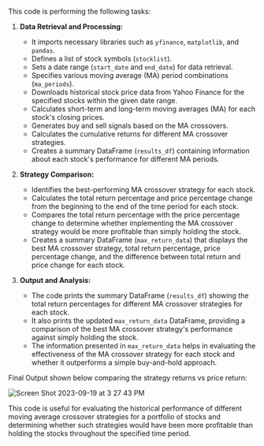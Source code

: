This code is performing the following tasks:

1. **Data Retrieval and Processing:**
   - It imports necessary libraries such as `yfinance`, `matplotlib`, and `pandas`.
   - Defines a list of stock symbols (`stocklist`).
   - Sets a date range (`start_date` and `end_date`) for data retrieval.
   - Specifies various moving average (MA) period combinations (`ma_periods`).
   - Downloads historical stock price data from Yahoo Finance for the specified stocks within the given date range.
   - Calculates short-term and long-term moving averages (MA) for each stock's closing prices.
   - Generates buy and sell signals based on the MA crossovers.
   - Calculates the cumulative returns for different MA crossover strategies.
   - Creates a summary DataFrame (`results_df`) containing information about each stock's performance for different MA periods.

2. **Strategy Comparison:**
   - Identifies the best-performing MA crossover strategy for each stock.
   - Calculates the total return percentage and price percentage change from the beginning to the end of the time period for each stock.
   - Compares the total return percentage with the price percentage change to determine whether implementing the MA crossover strategy would be more profitable than simply holding the stock.
   - Creates a summary DataFrame (`max_return_data`) that displays the best MA crossover strategy, total return percentage, price percentage change, and the difference between total return and price change for each stock.

3. **Output and Analysis:**
   - The code prints the summary DataFrame (`results_df`) showing the total return percentages for different MA crossover strategies for each stock.
   - It also prints the updated `max_return_data` DataFrame, providing a comparison of the best MA crossover strategy's performance against simply holding the stock.
   - The information presented in `max_return_data` helps in evaluating the effectiveness of the MA crossover strategy for each stock and whether it outperforms a simple buy-and-hold approach.

Final Output shown below comparing the strategy returns vs price return: 

![Screen Shot 2023-09-19 at 3 27 43 PM](https://github.com/IrshaadPatel/stock-strategy-analysis-models-execution-automation/assets/145495416/78c2c886-18ff-4b48-8a27-594e3d64d41e)


This code is useful for evaluating the historical performance of different moving average crossover strategies for a portfolio of stocks and determining whether such strategies would have been more profitable than holding the stocks throughout the specified time period.
